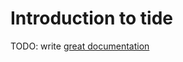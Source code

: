 # Introduction to tide

TODO: write [great documentation](http://jacobian.org/writing/great-documentation/what-to-write/)
